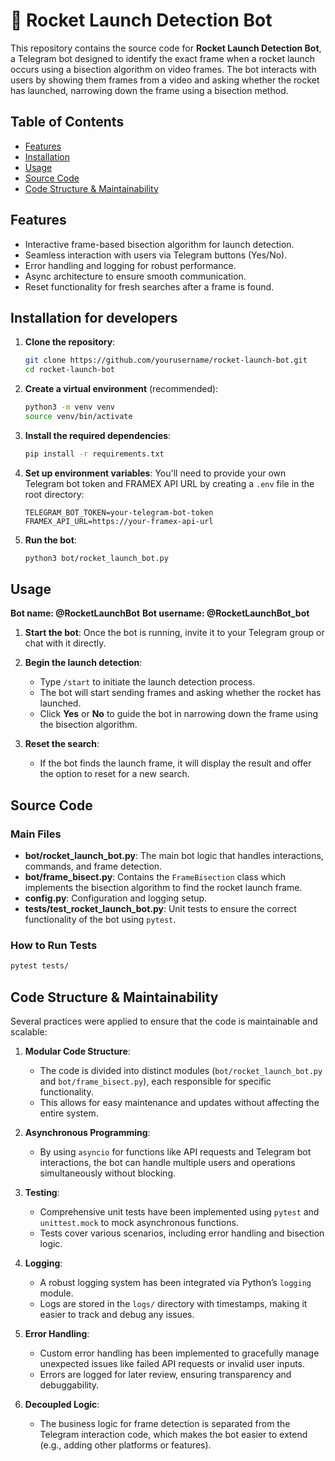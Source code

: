 # 🚀 Rocket Launch Detection Bot

This repository contains the source code for **Rocket Launch Detection Bot**, a Telegram bot designed to identify the exact frame when a rocket launch occurs using a bisection algorithm on video frames. The bot interacts with users by showing them frames from a video and asking whether the rocket has launched, narrowing down the frame using a bisection method. 

## Table of Contents
- [Features](#features)
- [Installation](#installation)
- [Usage](#usage)
- [Source Code](#source-code)
- [Code Structure & Maintainability](#code-structure--maintainability)

## Features
- Interactive frame-based bisection algorithm for launch detection.
- Seamless interaction with users via Telegram buttons (Yes/No).
- Error handling and logging for robust performance.
- Async architecture to ensure smooth communication.
- Reset functionality for fresh searches after a frame is found.

## Installation for developers

1. **Clone the repository**:
   ```bash
   git clone https://github.com/yourusername/rocket-launch-bot.git
   cd rocket-launch-bot
   ```

2. **Create a virtual environment** (recommended):
   ```bash
   python3 -m venv venv
   source venv/bin/activate
   ```

3. **Install the required dependencies**:
   ```bash
   pip install -r requirements.txt
   ```

4. **Set up environment variables**:
   You'll need to provide your own Telegram bot token and FRAMEX API URL by creating a `.env` file in the root directory:
   ```
   TELEGRAM_BOT_TOKEN=your-telegram-bot-token
   FRAMEX_API_URL=https://your-framex-api-url
   ```

5. **Run the bot**:
   ```bash
   python3 bot/rocket_launch_bot.py
   ```

## Usage

**Bot name: @RocketLaunchBot**
**Bot username: @RocketLaunchBot_bot**

1. **Start the bot**:
   Once the bot is running, invite it to your Telegram group or chat with it directly.

2. **Begin the launch detection**:
   - Type `/start` to initiate the launch detection process.
   - The bot will start sending frames and asking whether the rocket has launched.
   - Click **Yes** or **No** to guide the bot in narrowing down the frame using the bisection algorithm.

3. **Reset the search**:
   - If the bot finds the launch frame, it will display the result and offer the option to reset for a new search.


## Source Code

### Main Files
- **bot/rocket_launch_bot.py**: The main bot logic that handles interactions, commands, and frame detection.
- **bot/frame_bisect.py**: Contains the `FrameBisection` class which implements the bisection algorithm to find the rocket launch frame.
- **config.py**: Configuration and logging setup.
- **tests/test_rocket_launch_bot.py**: Unit tests to ensure the correct functionality of the bot using `pytest`.

### How to Run Tests
```bash
pytest tests/
```

## Code Structure & Maintainability

Several practices were applied to ensure that the code is maintainable and scalable:

1. **Modular Code Structure**:
   - The code is divided into distinct modules (`bot/rocket_launch_bot.py` and `bot/frame_bisect.py`), each responsible for specific functionality.
   - This allows for easy maintenance and updates without affecting the entire system.

2. **Asynchronous Programming**:
   - By using `asyncio` for functions like API requests and Telegram bot interactions, the bot can handle multiple users and operations simultaneously without blocking.
   
3. **Testing**:
   - Comprehensive unit tests have been implemented using `pytest` and `unittest.mock` to mock asynchronous functions.
   - Tests cover various scenarios, including error handling and bisection logic.

4. **Logging**:
   - A robust logging system has been integrated via Python’s `logging` module.
   - Logs are stored in the `logs/` directory with timestamps, making it easier to track and debug any issues.

5. **Error Handling**:
   - Custom error handling has been implemented to gracefully manage unexpected issues like failed API requests or invalid user inputs.
   - Errors are logged for later review, ensuring transparency and debuggability.

6. **Decoupled Logic**:
   - The business logic for frame detection is separated from the Telegram interaction code, which makes the bot easier to extend (e.g., adding other platforms or features).